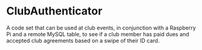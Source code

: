 # ClubAuthenticator
A code set that can be used at club events, in conjunction with a Raspberry Pi and a remote MySQL table, to see if a club member has paid dues and accepted club agreements based on a swipe of their ID card.
